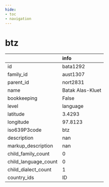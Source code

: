```yaml
---
hide:
- toc
- navigation
---
```

# btz
|                      | info             |
|:---------------------|:-----------------|
| id                   | bata1292         |
| family_id            | aust1307         |
| parent_id            | nort2831         |
| name                 | Batak Alas-Kluet |
| bookkeeping          | False            |
| level                | language         |
| latitude             | 3.4293           |
| longitude            | 97.8123          |
| iso639P3code         | btz              |
| description          | nan              |
| markup_description   | nan              |
| child_family_count   | 0                |
| child_language_count | 0                |
| child_dialect_count  | 1                |
| country_ids          | ID               |